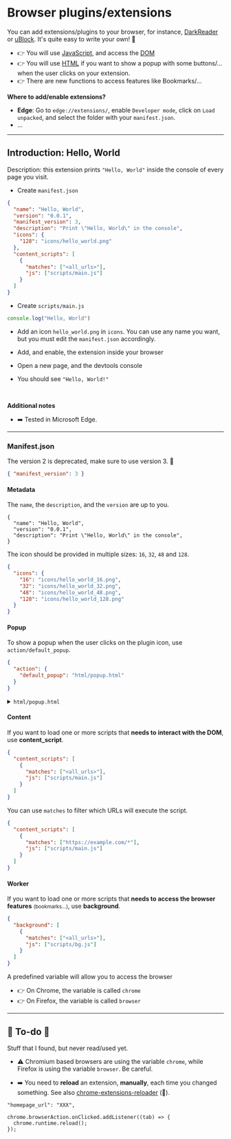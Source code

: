 # Browser plugins/extensions

<div class="row row-cols-md-2 mb-3"><div>

You can add extensions/plugins to your browser, for instance, [DarkReader](https://darkreader.org/) or [uBlock](https://ublockorigin.com/). It's quite easy to write your own! 🚀

* 👉 You will use [JavaScript](/programming/web/javascript/_general/index.md), and access the [DOM](/programming/web/javascript/_general/dom.md)
* 👉️ You will use [HTML](/programming/web/html/index.md) if you want to show a popup with some buttons/... when the user clicks on your extension.
* 👉  There are new functions to access features like Bookmarks/...
</div><div>

**Where to add/enable extensions?**

* **Edge**: Go to `edge://extensions/`, enable `Developer mode`, click on `Load unpacked`, and select the folder with your `manifest.json`.
* ...

</div></div>

<hr class="sep-both">

## Introduction: Hello, World

Description: this extension prints `"Hello, World"` inside the console of every page you visit.

<div class="row row-cols-md-2"><div>

* Create `manifest.json`

```json
{
  "name": "Hello, World",
  "version": "0.0.1",
  "manifest_version": 3,
  "description": "Print \"Hello, World\" in the console",
  "icons": {
    "128": "icons/hello_world.png"
  },
  "content_scripts": [
    {
      "matches": ["<all_urls>"],
      "js": ["scripts/main.js"]
    }
  ]
}
```
</div><div>

* Create `scripts/main.js`

```javascript
console.log("Hello, World")
```

* Add an icon `hello_world.png` in `icons`. You can use any name you want, but you must edit the `manifest.json` accordingly.

* Add, and enable, the extension inside your browser

* Open a new page, and the devtools console

* You should see `"Hello, World!"`

<br>

**Additional notes**

* ➡️ Tested in Microsoft Edge.
</div></div>

<hr class="sep-both">

### Manifest.json

<div class="row row-cols-md-2"><div>

The version 2 is deprecated, make sure to use version 3. 🚀

```json
{ "manifest_version": 3 }
```

#### Metadata

The `name`, the `description`, and the `version` are up to you.

```
{
  "name": "Hello, World",
  "version": "0.0.1",
  "description": "Print \"Hello, World\" in the console",
}
```

The icon should be provided in multiple sizes: `16`, `32`, `48` and `128`.

```json
{
  "icons": {
    "16": "icons/hello_world_16.png",
    "32": "icons/hello_world_32.png",
    "48": "icons/hello_world_48.png",
    "128": "icons/hello_world_128.png"
  }
}
```

#### Popup

To show a popup when the user clicks on the plugin icon, use `action/default_popup`.

```json
{
  "action": {
    "default_popup": "html/popup.html"
  }
}
```

<details class="details-n">
<summary><code>html/popup.html</code></summary>

A simple, empty, `popup.html`.

```html
<html lang="en">
<head>
  <meta charset="UTF-8" />
  <title>Hello, World</title>
</head>
<body>
<div>
    <p>Hello, World</p>
</div>
</body>
</html>
```
</details>

</div><div>

#### Content

If you want to load one or more scripts that **needs to interact with the DOM**, use **content_script**.

```json
{
  "content_scripts": [
    {
      "matches": ["<all_urls>"],
      "js": ["scripts/main.js"]
    }
  ]
}
```

You can use `matches` to filter which URLs will execute the script.

```json
{
  "content_scripts": [
    {
      "matches": ["https://example.com/*"],
      "js": ["scripts/main.js"]
    }
  ]
}
```

#### Worker

If you want to load one or more scripts that **needs to access the browser features** <small>(bookmarks...)</small>, use **background**.

```json
{
  "background": [
    {
      "matches": ["<all_urls>"],
      "js": ["scripts/bg.js"]
    }
  ]
}
```

A predefined variable will allow you to access the browser

* 👉 On Chrome, the variable is called `chrome`
* 👉 On Firefox, the variable is called `browser`
</div></div>
<hr class="sep-both">

## 👻 To-do 👻

Stuff that I found, but never read/used yet.

<div class="row row-cols-md-2"><div>

* ⚠️ Chromium based browsers are using the variable `chrome`, while Firefox is using the variable `browser`. Be careful.️

* ➡️ You need to **reload**  an extension, **manually**, each time you changed something. See also [chrome-extensions-reloader](https://github.com/arikw/chrome-extensions-reloader) (👻).

```
"homepage_url": "XXX",
```
</div><div>

```
chrome.browserAction.onClicked.addListener((tab) => {
  chrome.runtime.reload();
});
```
</div></div>